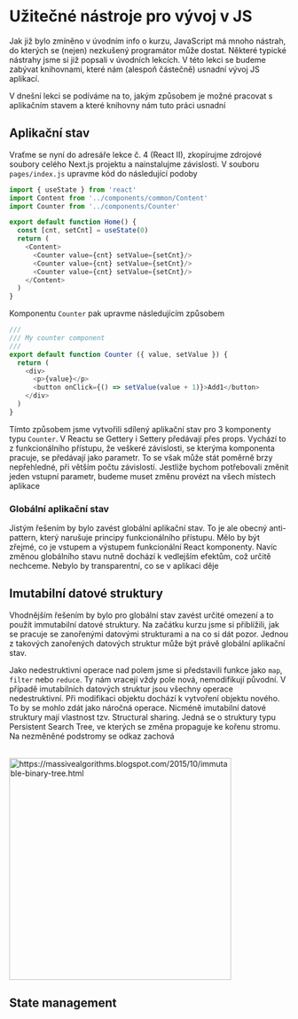 # Užitečné nástroje pro vývoj v JS

Jak již bylo zmíněno v úvodním info o kurzu, JavaScript má mnoho nástrah, do kterých se (nejen) nezkušený programátor může dostat. Některé typické nástrahy jsme si již popsali v úvodních lekcích. V této lekci se budeme zabývat knihovnami, které nám (alespoň částečně) usnadní vývoj JS aplikací.

V dnešní lekci se podíváme na to, jakým způsobem je možné pracovat s aplikačním stavem a které knihovny nám tuto práci usnadní

## Aplikační stav

Vraťme se nyní do adresáře lekce č. 4 (React II), zkopírujme zdrojové soubory celého Next.js projektu a nainstalujme závislosti. V souboru `pages/index.js` upravme kód do následující podoby

```js
import { useState } from 'react'
import Content from '../components/common/Content'
import Counter from '../components/Counter'

export default function Home() {
  const [cnt, setCnt] = useState(0)
  return (
    <Content>
      <Counter value={cnt} setValue={setCnt}/>
      <Counter value={cnt} setValue={setCnt}/>
      <Counter value={cnt} setValue={setCnt}/>
    </Content>
  )
}
```

Komponentu `Counter` pak upravme následujícím způsobem

```js
///
/// My counter component
///
export default function Counter ({ value, setValue }) {
  return (
    <div>
      <p>{value}</p>
      <button onClick={() => setValue(value + 1)}>Add1</button>
    </div>
  )
}
```

Tímto způsobem jsme vytvořili sdílený aplikační stav pro 3 komponenty typu `Counter`. V Reactu se Gettery i Settery předávají přes props. Vychází to z funkcionálního přístupu, že veškeré závislosti, se kterýma komponenta pracuje, se předávají jako parametr. To se však může stát poměrně brzy nepřehledné, při větším počtu závislostí. Jestliže bychom potřebovali změnit jeden vstupní parametr, budeme muset změnu provézt na všech místech aplikace

### Globální aplikační stav

Jistým řešením by bylo zavést globální aplikační stav. To je ale obecný anti-pattern, který narušuje principy funkcionálního přístupu. Mělo by být zřejmé, co je vstupem a výstupem funkcionální React komponenty. Navíc změnou globálního stavu nutně dochází k vedlejším efektům, což určitě nechceme. Nebylo by transparentní, co se v aplikaci děje

## Imutabilní datové struktury

Vhodnějším řešením by bylo pro globální stav zavést určité omezení a to použít immutabilní datové struktury. Na začátku kurzu jsme si přiblížili, jak se pracuje se zanořenými datovými strukturami a na co si dát pozor. Jednou z takových zanořených datových struktur může být právě globální aplikační stav. 

Jako nedestruktivní operace nad polem jsme si představili funkce jako `map`, `filter` nebo `reduce`. Ty nám vracejí vždy pole nová, nemodifikují původní. V případě imutabilních datových struktur jsou všechny operace nedestruktivní. Při modifikaci objektu dochází k vytvoření objektu nového. To by se mohlo zdát jako náročná operace. Nicméně imutabilní datové struktury mají vlastnost tzv. Structural sharing. Jedná se o struktury typu Persistent Search Tree, ve kterých se změna propaguje ke kořenu stromu. Na nezměněné podstromy se odkaz zachová

<br/>
<img src="https://4.bp.blogspot.com/-U4CRzUa93ds/TZCB__l6a6I/AAAAAAAAAA8/9k2hFM81aS4/s1600/binary_tree_after_insert.png" alt="https://massivealgorithms.blogspot.com/2015/10/immutable-binary-tree.html" width="400"/>



## State management

